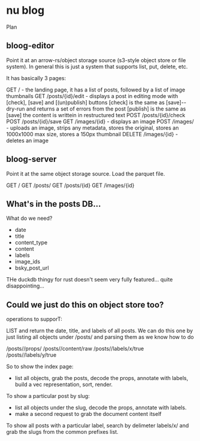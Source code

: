# nu blog

Plan

## bloog-editor

Point it at an arrow-rs/object storage source (s3-style object store or file system). In general this is just a system that supports list, put, delete, etc.

It has basically 3 pages:

GET / - the landing page, it has a list of posts, followed by a list of image thumbnails
GET /posts/{id}/edit - displays a post in editing mode with [check], [save] and [(un)publish] buttons
	[check] is the same as [save]--dry-run and returns a set of errors from the post
	[publish] is the same as [save]
	the content is writtein in restructured text
POST /posts/{id}/check
POST /posts/{id}/save
GET /images/{id} - displays an image
POST /images/ - uploads an image, strips any metadata, stores the original, stores an 1000x1000 max size, stores a 150px thumbnail
DELETE /images/{id} - deletes an image

## bloog-server

Point it at the same object storage source. Load the parquet file.

GET /
GET /posts/
GET /posts/{id}
GET /images/{id}

## What's in the posts DB...
What do we need?

- date
- title
- content_type
- content
- labels
- image_ids
- bsky_post_url

THe duckdb thingy for rust doesn't seem very fully featured... quite disappointing...

## Could we just do this on object store too?

operations to supporT:

LIST and return the date, title, and labels of all posts.
We can do this one by just listing all objects under /posts/ and parsing them as we know how to do

/posts/<unique slug>/props/<base64-encoded props>
/posts/<unique slug>/content/raw
/posts/<unique slug>/labels/x/true
/posts/<unique slug>/labels/y/true


So to show the index page:

- list all objects, grab the posts, decode the props, annotate with labels, build a vec<posts> representation, sort, render.

To show a particular post by slug:

- list all objects under the slug, decode the props, annotate with labels.
- make a second request to grab the document content itself

To show all posts with a particular label, search by delimeter labels/x/ and grab the slugs from the common prefixes list.





